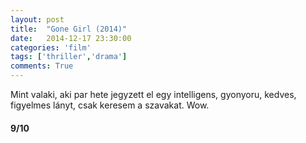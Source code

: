 ```yaml
---
layout: post
title:  "Gone Girl (2014)"
date:   2014-12-17 23:30:00
categories: 'film'
tags: ['thriller','drama']
comments: True
---
```


Mint valaki, aki par hete jegyzett el egy intelligens, gyonyoru, kedves, figyelmes lányt, csak keresem a szavakat. Wow.

<h4>9/10</h4>